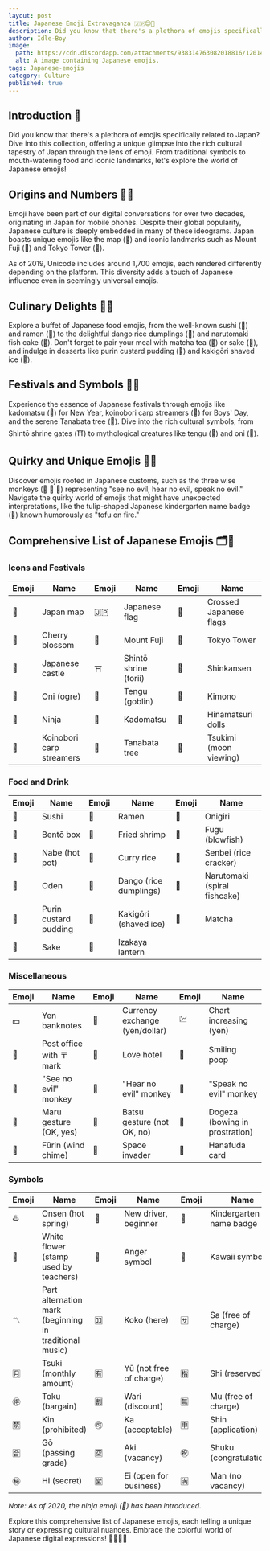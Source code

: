 ```yaml
---
layout: post
title: Japanese Emoji Extravaganza 🇯🇵😊🎌
description: Did you know that there's a plethora of emojis specifically related to Japan? Dive into this collection, offering a unique glimpse into the rich cultural tapestry of Japan through the lens of emoji. From traditional symbols to mouth-watering food and iconic landmarks, let's explore the world of Japanese emojis!
author: Idle-Boy
image:
  path: https://cdn.discordapp.com/attachments/938314763082018816/1201427662250450974/emoji-blog-banner.png
  alt: A image containing Japanese emojis.
tags: Japanese-emojis
category: Culture
published: true
---
```


## Introduction 👋

Did you know that there's a plethora of emojis specifically related to Japan? Dive into this collection, offering a unique glimpse into the rich cultural tapestry of Japan through the lens of emoji. From traditional symbols to mouth-watering food and iconic landmarks, let's explore the world of Japanese emojis!

## Origins and Numbers 📱🤯

Emoji have been part of our digital conversations for over two decades, originating in Japan for mobile phones. Despite their global popularity, Japanese culture is deeply embedded in many of these ideograms. Japan boasts unique emojis like the map (🗾) and iconic landmarks such as Mount Fuji (🗻) and Tokyo Tower (🗼).

As of 2019, Unicode includes around 1,700 emojis, each rendered differently depending on the platform. This diversity adds a touch of Japanese influence even in seemingly universal emojis.

## Culinary Delights 🍣🍜

Explore a buffet of Japanese food emojis, from the well-known sushi (🍣) and ramen (🍜) to the delightful dango rice dumplings (🍡) and narutomaki fish cake (🍥). Don't forget to pair your meal with matcha tea (🍵) or sake (🍶), and indulge in desserts like purin custard pudding (🍮) and kakigōri shaved ice (🍧).

## Festivals and Symbols 🎉🏯

Experience the essence of Japanese festivals through emojis like kadomatsu (🎍) for New Year, koinobori carp streamers (🎏) for Boys' Day, and the serene Tanabata tree (🎋). Dive into the rich cultural symbols, from Shintō shrine gates (⛩️) to mythological creatures like tengu (👺) and oni (👹).

## Quirky and Unique Emojis 🙈💩

Discover emojis rooted in Japanese customs, such as the three wise monkeys (🙈 🙉 🙊) representing "see no evil, hear no evil, speak no evil." Navigate the quirky world of emojis that might have unexpected interpretations, like the tulip-shaped Japanese kindergarten name badge (📛) known humorously as "tofu on fire."

## Comprehensive List of Japanese Emojis 🗂️📝

### Icons and Festivals

| Emoji | Name | Emoji | Name | Emoji | Name |
| --- | --- | --- | --- | --- | --- |
| 🗾 | Japan map | 🇯🇵 | Japanese flag | 🎌 | Crossed Japanese flags |
| 🌸 | Cherry blossom | 🗻 | Mount Fuji | 🗼 | Tokyo Tower |
| 🏯 | Japanese castle | ⛩️ | Shintō shrine (torii) | 🚅 | Shinkansen |
| 👹 | Oni (ogre) | 👺 | Tengu (goblin) | 👘 | Kimono |
| 🥷 | Ninja | 🎍 | Kadomatsu | 🎎 | Hinamatsuri dolls |
| 🎏 | Koinobori carp streamers | 🎋 | Tanabata tree | 🎑 | Tsukimi (moon viewing) |

### Food and Drink

| Emoji | Name | Emoji | Name | Emoji | Name |
| --- | --- | --- | --- | --- | --- |
| 🍣 | Sushi | 🍜 | Ramen | 🍙 | Onigiri |
| 🍱 | Bentō box | 🍤 | Fried shrimp | 🐡 | Fugu (blowfish) |
| 🍲 | Nabe (hot pot) | 🍛 | Curry rice | 🍘 | Senbei (rice cracker) |
| 🍢 | Oden | 🍡 | Dango (rice dumplings) | 🍥 | Narutomaki (spiral fishcake) |
| 🍮 | Purin custard pudding | 🍧 | Kakigōri (shaved ice) | 🍵 | Matcha |
| 🍶 | Sake | 🏮 | Izakaya lantern |

### Miscellaneous

| Emoji | Name | Emoji | Name | Emoji | Name |
| --- | --- | --- | --- | --- | --- |
| 💴 | Yen banknotes | 💱 | Currency exchange (yen/dollar) | 💹 | Chart increasing (yen) |
| 🏣 | Post office with 〒 mark | 🏩 | Love hotel | 💩 | Smiling poop |
| 🙈 | "See no evil" monkey | 🙉 | "Hear no evil" monkey | 🙊 | "Speak no evil" monkey |
| 🙆 | Maru gesture (OK, yes) | 🙅 | Batsu gesture (not OK, no) | 🙇 | Dogeza (bowing in prostration) |
| 🎐 | Fūrin (wind chime) | 👾 | Space invader | 🎴 | Hanafuda card |

### Symbols

| Emoji | Name | Emoji | Name | Emoji | Name |
| --- | --- | --- | --- | --- | --- |
| ♨️ | Onsen (hot spring) | 🔰 | New driver, beginner | 📛 | Kindergarten name badge |
| 💮 | White flower (stamp used by teachers) | 💢 | Anger symbol | 💠 | Kawaii symbol |
| 〽️ | Part alternation mark (beginning in traditional music) | 🈁 | Koko (here) | 🈂️ | Sa (free of charge) |
| 🈷️ | Tsuki (monthly amount) | 🈶 | Yū (not free of charge) | 🈯 | Shi (reserved) |
| 🉐 | Toku (bargain) | 🈹 | Wari (discount) | 🈚 | Mu (free of charge) |
| 🈲 | Kin (prohibited) | 🉑 | Ka (acceptable) | 🈸 | Shin (application) |
| 🈴 | Gō (passing grade) | 🈳 | Aki (vacancy) | ㊗️ | Shuku (congratulations) |
| ㊙️ | Hi (secret) | 🈺 | Ei (open for business) | 🈵 | Man (no vacancy) |

*Note: As of 2020, the ninja emoji (🥷) has been introduced.*

Explore this comprehensive list of Japanese emojis, each telling a unique story or expressing cultural nuances. Embrace the colorful world of Japanese digital expressions! 🎉📱🇯🇵
